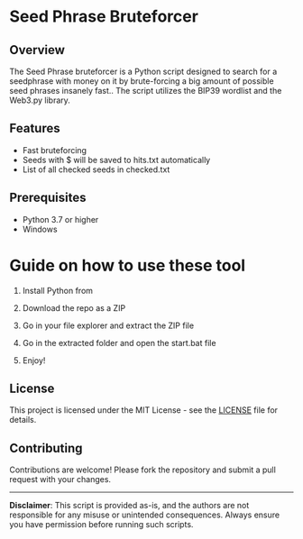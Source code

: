 # Seed Phrase Bruteforcer 
 
## Overview
 
The Seed Phrase bruteforcer is a Python script designed to search for a seedphrase with money on it by brute-forcing a big amount of possible seed phrases insanely fast.. The script utilizes the BIP39 wordlist and the Web3.py library.  

## Features  
 
- Fast bruteforcing  
- Seeds with $ will be saved to hits.txt automatically 
- List of all checked seeds in checked.txt   

## Prerequisites
 
- Python 3.7 or higher   
- Windows 
 
# Guide on how to use these tool  
    
1. Install Python from   
 
2. Download the repo as a ZIP  
   
3. Go in your file explorer and extract the ZIP file  
 
4. Go in the extracted folder and open the start.bat file 
 
5. Enjoy! 
 
## License
  
This project is licensed under the MIT License - see the [LICENSE](LICENSE) file for details. 

## Contributing  

Contributions are welcome! Please fork the repository and submit a pull request with your changes.
  
--- 

**Disclaimer**: This script is provided as-is, and the authors are not responsible for any misuse or unintended consequences. Always ensure you have permission before running such scripts. 